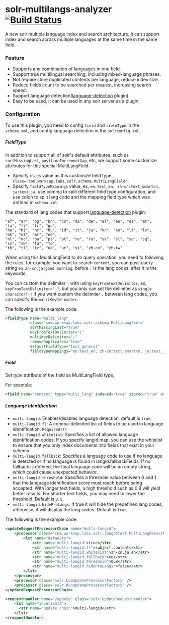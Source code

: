 solr-multilangs-analyzer[![Build Status](https://api.travis-ci.org/smalldirector/solr-multilangs-analyzer.svg)](https://travis-ci.org/smalldirector/solr-multilangs-analyzer)
============================

A new solr multiple language index and search architecture, it can support index and search across multiple languages at the same time in the same field.

### Feature

* Supports any combination of languages in one field.
* Support true multilingual searching, including mixed-language phrases.
* Not require store duplicated contents per language, reduce index size.
* Reduce fields count to be searched per request, increasing search speed.
* Support language detection([language-detection](https://code.google.com/p/language-detection/) plugin).
* Easy to be used, it can be used in any solr server as a plugin.

### Configuration
To use this plugin, you need to config ```field``` and ```fieldType``` in the ```schema.xml```, and config language detection in the ```solrconfig.xml```.

##### FieldType

In addition to support all of solr's default attributes, such as ```sortMissingLast```, ```positionIncrementGap```, etc,
we support some customize attributes for this special MultiLangField.

* Specify ```class``` value as this customize field type, ```class="com.worksap.labs.solr.schema.MultiLangField"```.
* Specify ```fieldTypeMappings``` value, ex, ```en:text_en, zh-cn:text_smartcn, ja:text_ja```, use comma to split different field type configuration,
and use colon to split lang code and the mapping field type which was defined in ```schema.xml```.

The standard of lang codes that support [language-detection](https://code.google.com/p/language-detection/) plugin:

```
"af", "ar", "bg", "bn", "cs", "da", "de", "el", "en", "es", "et", "fa", "fi", "fr", "gu",
"he", "hi", "hr", "hu", "id", "it", "ja", "kn", "ko", "lt", "lv", "mk", "ml", "mr", "ne",
"nl", "no", "pa", "pl", "pt", "ro", "ru", "sk", "sl", "so", "sq", "sv", "sw", "ta", "te",
"th", "tl", "tr", "uk", "ur", "vi", "zh-cn", "zh-tw"
```

When using this MultiLangField to do query operation, you need to following the rules, for example, you want to search ```content```, you can pass query string ```en,zh-cn,ja|good morning```, before ```|``` is the lang codes, after it is the keywords.

You can custom the delimiter ```|``` with using ```keyFromTextDelimiter```, ex, ```keyFromTextDelimiter="_"```, but you only can set the delimiter as ```single character!!!```
If you want custom the delimiter ```,``` between lang codes, you can specify the ```multiKeyDelimiter```.

The following is the example code:

```xml
<fieldType name="multi_lang"
           class="com.worksap.labs.solr.schema.MultiLangField"
           sortMissingLast="true"
           keyFromTextDelimiter="|"
           multiKeyDelimiter=","
           removeDuplicates="true"
           defaultFieldType="text_general"
           fieldTypeMappings="en:text_en, zh-cn:text_smartcn, ja:text_ja"/>
```

##### Field

Set type attribute of the field as MultiLangField type,

For example:

```xml
<field name="content" type="multi_lang" indexed="true" stored="true" omitNorms="true"/>
```

##### Language Identification

* ```multi-langid```: Enables/disables language detection, default is ```true```.
* ```multi-langid.fl```: A comma-delimited list of fields to be used in language identification. ```Required!!!```
* ```multi-langid.whitelist```: Specifies a list of allowed language identification codes.
If you specify langid.map, you can use the whitelist to ensure that you only index documents into fields that exist in your schema.
* ```multi-langid.fallback```: Specifies a language code to use if no language is detected or if no language is found in langid.fallbackFields.
If no fallback is defined, the final language code will be an empty string, which could cause unexpected behavior.
* ```multi-langid.threshold```: Specifies a threshold value between 0 and 1 that the language identification score must reach before being accepted.
With longer text fields, a high threshold such as 0.8 will yield better results. For shorter text fields, you may need to lower the threshold. Default is ```0.5```.
* ```multi-langid.hidePreLangs```: If true it will hide the predefined lang codes, otherwise, it will display the lang codes. Default is ```true```.

The following is the example code:

```xml
<updateRequestProcessorChain name="multi-langid">
	<processor class="com.worksap.labs.solr.langdetect.MultiLangDetectLanguageIdentifierUpdateProcessorFactory">
        <lst name="defaults">
            <str name="multi-langid">true</str>
            <str name="multi-langid.fl">subject,content</str>
            <str name="multi-langid.whitelist">zh-cn,ja,en</str>
            <str name="multi-langid.fallback">en</str>
            <str name="multi-langid.threshold">0.8</str>
            <str name="multi-langid.hidePreLangs">false</str>
        </lst>
    </processor>
    <processor class="solr.LogUpdateProcessorFactory" />
    <processor class="solr.RunUpdateProcessorFactory" />
</updateRequestProcessorChain>

<requestHandler name="/update" class="solr.UpdateRequestHandler">
    <lst name="invariants">
      <str name="update.chain">multi-langid</str>
    </lst>
</requestHandler>
```
